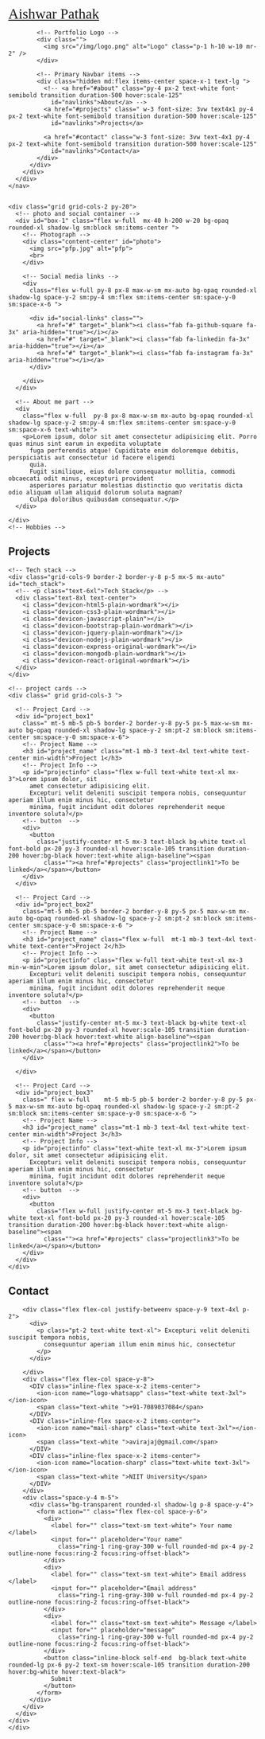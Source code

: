 <!doctype html>
<html class="scroll-smooth">

<head>
  <meta charset="UTF-8">
  <meta name="viewport" content="width=device-width, initial-scale=1.0">
  <link href="/dist/output.css" rel="stylesheet">
  <title> Portfolio </title>
  <!-- CSS -->
  <link rel="stylesheet" href="input.css">
  <!-- devicons -->
  <link rel="stylesheet" href="https://cdn.jsdelivr.net/gh/devicons/devicon@v2.15.1/devicon.min.css">
  <!-- font awesome -->
  <script src="https://kit.fontawesome.com/96892ad5c1.js" crossorigin="anonymous"></script>
  <script type="module" src="https://unpkg.com/ionicons@5.5.2/dist/ionicons/ionicons.esm.js"></script>
  <script nomodule src="https://unpkg.com/ionicons@5.5.2/dist/ionicons/ionicons.js"></script>
  <link rel="stylesheet"
          href="https://fonts.googleapis.com/css?family=Tangerine">

</head>

<body>

  <!-- square animation -->
  <!-- <ul class="square" id="sqanimate">
    <li></li>
    <li></li>
    <li></li>
    <li></li>
    <li></li>
    <li></li>
    <li></li>
    <li></li>
    <li></li>
    <li></li>
  </ul> -->

  <!-- about section -->
  <section id="about" class="h-100% w-100%">
    <!-- Nav bar -->
    <nav class="bg-transparent shadow-sm w-3.5">
      <div class=" grid grid-cols-2 max-w-6xl mx-auto p-4">
        <div class="justify-start">
          <a class="text-4xl text-white  px-8 py-4" href="" style=" font-family:Tangerine, serif; font-size: 3vw; ">Aishwar Pathak</a>
        </div>
        <div class="flex justify-end">
          <div class="flex space-x-7">

            <!-- Portfolio Logo -->
            <div class="">
              <img src="/img/logo.png" alt="Logo" class="p-1 h-10 w-10 mr-2" />
            </div>

            <!-- Primary Navbar items -->
            <div class="hidden md:flex items-center space-x-1 text-lg ">
              <!-- <a href="#about" class="py-4 px-2 text-white font-semibold transition duration-500 hover:scale-125"
                id="navlinks">About</a> -->
              <a href="#projects" class=" w-3 font-size: 3vw text4x1 py-4 px-2 text-white font-semibold transition duration-500 hover:scale-125"
                id="navlinks">Projects</a>

              <a href="#contact" class="w-3 font-size: 3vw text-4x1 py-4 px-2 text-white font-semibold transition duration-500 hover:scale-125"
                id="navlinks">Contact</a>
            </div>
          </div>
        </div>
      </div>
    </nav>


    <div class="grid grid-cols-2 py-20">
      <!-- photo and social container -->
      <div id="box-1" class="flex w-full  mx-40 h-200 w-20 bg-opaq rounded-xl shadow-lg sm:block sm:items-center ">
        <!-- Photograph -->
        <div class="content-center" id="photo">
          <img src="pfp.jpg" alt="pfp">
          <br>
        </div>

        <!-- Social media links -->
        <div
          class="flex w-full py-8 px-8 max-w-sm mx-auto bg-opaq rounded-xl shadow-lg space-y-2 sm:py-4 sm:flex sm:items-center sm:space-y-0 sm:space-x-6 ">

          <div id="social-links" class="">
            <a href="#" target="_blank"><i class="fab fa-github-square fa-3x" aria-hidden="true"></i></a>
            <a href="#" target="_blank"><i class="fab fa-linkedin fa-3x" aria-hidden="true"></i></a>
            <a href="#" target="_blank"><i class="fab fa-instagram fa-3x" aria-hidden="true"></i></a>
          </div>

        </div>
      </div>

      <!-- About me part -->
      <div
        class="flex w-full  py-8 px-8 max-w-sm mx-auto bg-opaq rounded-xl shadow-lg space-y-2 sm:py-4 sm:flex sm:items-center sm:space-y-0 sm:space-x-6 text-white">
        <p>Lorem ipsum, dolor sit amet consectetur adipisicing elit. Porro quas minus sint earum in expedita voluptate
          fuga perferendis atque! Cupiditate enim doloremque debitis, perspiciatis aut consectetur id facere eligendi
          quia.
          Fugit similique, eius dolore consequatur mollitia, commodi obcaecati odit minus, excepturi provident
          asperiores pariatur molestias distinctio quo veritatis dicta odio aliquam ullam aliquid dolorum soluta magnam?
          Culpa doloribus quibusdam consequatur.</p>
      </div>

    </div>
    <!-- Hobbies -->

  </section>

  <!-- project secction -->
  <section id="projects" class="">
    <h2 class="text-8xl grid-cols-1 text-center text-white pb-5" id="project_heading">Projects</h2>

    <!-- Tech stack -->
    <div class="grid-cols-9 border-2 border-y-8 p-5 mx-5 mx-auto" id="tech_stack">
      <!-- <p class="text-6xl">Tech Stack</p> -->
      <div class="text-8xl text-center">
        <i class="devicon-html5-plain-wordmark"></i>
        <i class="devicon-css3-plain-wordmark"></i>
        <i class="devicon-javascript-plain"></i>
        <i class="devicon-bootstrap-plain-wordmark"></i>
        <i class="devicon-jquery-plain-wordmark"></i>
        <i class="devicon-nodejs-plain-wordmark"></i>
        <i class="devicon-express-original-wordmark"></i>
        <i class="devicon-mongodb-plain-wordmark"></i>
        <i class="devicon-react-original-wordmark"></i>
      </div>
    </div>

    <!-- project cards -->
    <div class=" grid grid-cols-3 ">

      <!-- Project Card -->
      <div id="project_box1"
        class=" mt-5 mb-5 pb-5 border-2 border-y-8 py-5 px-5 max-w-sm mx-auto bg-opaq rounded-xl shadow-lg space-y-2 sm:pt-2 sm:block sm:items-center sm:space-y-0 sm:space-x-6">
        <!-- Project Name -->
        <h3 id="project_name" class="mt-1 mb-3 text-4xl text-white text-center min-width">Project 1</h3>
        <!-- Project Info -->
        <p id="projectinfo" class="flex w-full text-white text-xl mx-3">Lorem ipsum dolor, sit
          amet consectetur adipisicing elit.
          Excepturi velit deleniti suscipit tempora nobis, consequuntur aperiam illum enim minus hic, consectetur
          minima, fugit incidunt odit dolores reprehenderit neque inventore soluta?</p>
        <!-- button  -->
        <div>
          <button
            class="justify-center mt-5 mx-3 text-black bg-white text-xl font-bold px-20 py-3 rounded-xl hover:scale-105 transition duration-200 hover:bg-black hover:text-white align-baseline"><span
              class=""><a href="#projects" class="projectlink1">To be linked</a></span></button>
        </div>
      </div>

      <!-- Project Card -->
      <div id="project_box2"
        class="mt-5 mb-5 pb-5 border-2 border-y-8 py-5 px-5 max-w-sm mx-auto bg-opaq rounded-xl shadow-lg space-y-2 sm:pt-2 sm:block sm:items-center sm:space-y-0 sm:space-x-6 ">
        <!-- Project Name -->
        <h3 id="project_name" class="flex w-full  mt-1 mb-3 text-4xl text-white text-center">Project 2</h3>
        <!-- Project Info -->
        <p id="projectinfo" class="flex w-full text-white text-xl mx-3 min-w-min">Lorem ipsum dolor, sit amet consectetur adipisicing elit.
          Excepturi velit deleniti suscipit tempora nobis, consequuntur aperiam illum enim minus hic, consectetur
          minima, fugit incidunt odit dolores reprehenderit neque inventore soluta?</p>
        <!-- button  -->
        <div>
          <button
            class="justify-center mt-5 mx-3 text-black bg-white text-xl font-bold px-20 py-3 rounded-xl hover:scale-105 transition duration-200 hover:bg-black hover:text-white align-baseline"><span
              class=""><a href="#projects" class="projectlink2">To be linked</a></span></button>
        </div>

      </div>

      <!-- Project Card -->
      <div id="project_box3"
        class=" flex w-full    mt-5 mb-5 pb-5 border-2 border-y-8 py-5 px-5 max-w-sm mx-auto bg-opaq rounded-xl shadow-lg space-y-2 sm:pt-2 sm:block sm:items-center sm:space-y-0 sm:space-x-6 ">
        <!-- Project Name -->
        <h3 id="project_name" class="mt-1 mb-3 text-4xl text-white text-center min-width">Project 3</h3>
        <!-- Project Info -->
        <p id="projectinfo" class="text-white text-xl mx-3">Lorem ipsum dolor, sit amet consectetur adipisicing elit.
          Excepturi velit deleniti suscipit tempora nobis, consequuntur aperiam illum enim minus hic, consectetur
          minima, fugit incidunt odit dolores reprehenderit neque inventore soluta?</p>
        <!-- button  -->
        <div>
          <button
            class="flex w-full justify-center mt-5 mx-3 text-black bg-white text-xl font-bold px-20 py-3 rounded-xl hover:scale-105 transition duration-200 hover:bg-black hover:text-white align-baseline"><span
              class=""><a href="#projects" class="projectlink3">To be linked</a></span></button>
        </div>
      </div>
    </div>
  </section>

  <!-- Contact Section -->
  <section id="contact">
    <!-- heading  -->
    <h2 class="text-8xl text-center text-white p-2" id="project_heading">Contact</h2>
    <div class="flex w-full min-h-screen justify-center items-center">
      <div class="bg-transparent w-full max-w-4xl p-8 rounded-xl shadow-lg text-wh">
  
        <div class="flex flex-col justify-betweenv space-y-9 text-4xl p-2">
          <div>
            <p class="pt-2 text-white text-xl"> Excepturi velit deleniti suscipit tempora nobis,
              consequuntur aperiam illum enim minus hic, consectetur
            </p>
          </div>
  
        </div>
        <div class="flex flex-col space-y-8">
          <DIV class="inline-flex space-x-2 items-center">
            <ion-icon name="logo-whatsapp" class="text-white text-3xl"></ion-icon>
            <span class="text-white ">+91-7089037084</span>
          </DIV>
          <DIV class="inline-flex space-x-2 items-center">
            <ion-icon name="mail-sharp" class="text-white text-3xl"></ion-icon>
            <span class="text-white ">avirajaj@gmail.com</span>
          </DIV>
          <DIV class="inline-flex space-x-2 items-center">
            <ion-icon name="location-sharp" class="text-white text-3xl"></ion-icon>
            <span class="text-white ">NIIT University</span>
          </DIV>
        </div>
        <div class="space-y-4 m-5">
          <div class="bg-transparent rounded-xl shadow-lg p-8 space-y-4">
            <form action="" class="flex flex-col space-y-6">
              <div>
                <label for="" class="text-sm text-white"> Your name </label>
                <input for="" placeholder="Your name"
                  class="ring-1 ring-gray-300 w-full rounded-md px-4 py-2 outline-none focus:ring-2 focus:ring-offset-black">
              </div>
              <div>
                <label for="" class="text-sm text-white"> Email address </label>
                <input for="" placeholder="Email address"
                  class="ring-1 ring-gray-300 w-full rounded-md px-4 py-2 outline-none focus:ring-2 focus:ring-offset-black">
              </div>
              <div>
                <label for="" class="text-sm text-white"> Message </label>
                <input for="" placeholder="message"
                  class="ring-1 ring-gray-300 w-full rounded-md px-4 py-2 outline-none focus:ring-2 focus:ring-offset-black">
              </div>
              <button class="inline-block self-end  bg-black text-white rounded-lg px-6 py-2 text-sm hover:scale-105 transition duration-200 hover:bg-white hover:text-black">
                Submit
              </button>
            </form>
          </div>
        </div>
      </div>
    </div>
    </div>
  </section>
  
</body>


<!-- Javascript added -->
<script src="app.js"></script>
<script src="https://cdn.tailwindcss.com"></script>

</html>
